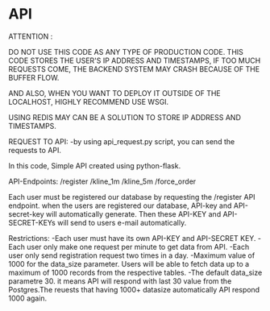 # API

ATTENTION :

DO NOT USE THIS CODE AS ANY TYPE OF PRODUCTION CODE. THIS CODE STORES THE USER'S IP ADDRESS AND TIMESTAMPS, IF TOO MUCH REQUESTS COME,
THE BACKEND SYSTEM MAY CRASH BECAUSE OF THE BUFFER FLOW.

AND ALSO, WHEN YOU WANT TO DEPLOY IT OUTSIDE OF THE LOCALHOST, HIGHLY RECOMMEND USE WSGI.

USING REDIS MAY CAN BE A SOLUTION TO STORE IP ADDRESS AND TIMESTAMPS.

REQUEST TO API:
-by using api_request.py script, you can send the requests to API.


In this code,
Simple API created using python-flask.

API-Endpoints:
/register
/kline_1m
/kline_5m
/force_order

Each user must be registered our database by requesting the /register API endpoint. 
when the users are registered our database, API-key and API-secret-key will automatically generate. Then these API-KEY and API-SECRET-KEYs
will send to users e-mail automatically.

Restrictions:
-Each user must have its own API-KEY and API-SECRET KEY.
-Each user only make one request per minute to get data from API.
-Each user only send registration request two times in a day.
-Maximum value of 1000 for the data_size parameter. Users will be able to fetch data up to a maximum of 1000 records from the respective tables.
-The default data_size parametre 30. it means API will respond with last 30 value from the Postgres.The reuests that having 1000+ datasize
automatically API respond 1000 again. 
